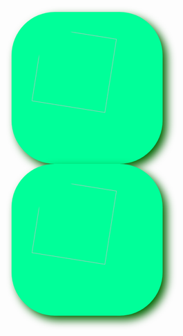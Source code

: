 <style>
#tal {
    background-color: #00ff99;
    width: 350px;
    height: 350px;
    border-radius: 100px 100px;
    box-shadow: darkgreen 10px 10px 20px;
    display: flex;
    justify-content: center;
    align-items: center;
    float: left;
    margin-left: 10px;
}
#tal > img {
    width: 70%;
    height: 70%;
    border-radius: 75px 75px;
    animation: rotate 2s linear infinite;
    transition: 0.5s;
}
@keyframes rotate {
    from {transform: rotate(0deg);}
    50% {transform: rotate(180deg);}
    to {transform: rotate(360deg);}
}
#tal > img:hover {width: 85%; height: 85%;}
#tal > img:active {animation: rotate 0.5s linear infinite;}
</style>
<div id="tal"><img src="../talmo.jpeg"></div>
<div id="tal"><img src="../pig.jpeg"></div>